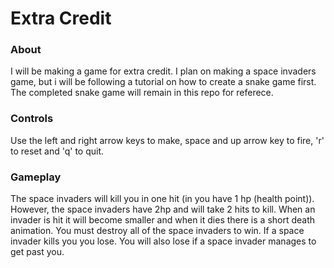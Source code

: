 # Extra Credit
### About
I will be making a game for extra credit.
I plan on making a space invaders game, 
but i will be following a tutorial on how 
to create a snake game first. The completed
snake game will remain in this repo for referece.

### Controls 
Use the left and right arrow keys to make, space and up arrow key to fire, 'r' to reset and 'q' to quit. 

### Gameplay
The space invaders will kill you in one hit (in you have 1 hp (health point)). However, the space invaders have 2hp and will take 2 hits to kill. 
When an invader is hit it will become smaller and when it dies there is a short death animation. 
You must destroy all of the space invaders to win. If a space invader kills you you lose. You will also lose if a space invader manages to get past you. 
